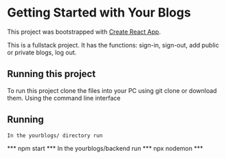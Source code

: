 # Getting Started with Your Blogs

This project was bootstrapped with [Create React App](https://github.com/facebook/create-react-app).

This is a fullstack project.
It has the functions: sign-in, sign-out, add public or private blogs, log out.

## Running this project
To run this project clone the files into your PC using git clone or download them.
Using the command line interface
## Running
    In the yourblogs/ directory run
*** npm start ***
    In the yourblogs/backend run
*** npx nodemon ***
